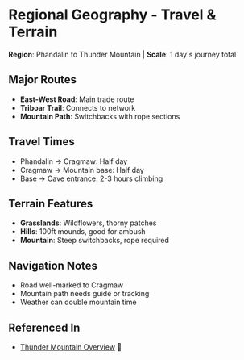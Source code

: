 # Regional Geography - Travel & Terrain
**Region**: Phandalin to Thunder Mountain | **Scale**: 1 day's journey total

## Major Routes
- **East-West Road**: Main trade route
- **Triboar Trail**: Connects to network
- **Mountain Path**: Switchbacks with rope sections

## Travel Times
- Phandalin → Cragmaw: Half day
- Cragmaw → Mountain base: Half day
- Base → Cave entrance: 2-3 hours climbing

## Terrain Features
- **Grasslands**: Wildflowers, thorny patches
- **Hills**: 100ft mounds, good for ambush
- **Mountain**: Steep switchbacks, rope required

## Navigation Notes
- Road well-marked to Cragmaw
- Mountain path needs guide or tracking
- Weather can double mountain time

## Referenced In
- [Thunder Mountain Overview](../thunder-mountain/overview.md) 📍